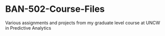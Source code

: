 # BAN-502-Course-Files
Various assignments and projects from my graduate level course at UNCW in Predictive Analytics

